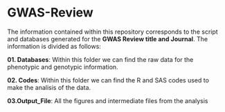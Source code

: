 # GWAS-Review
The information contained within this repository corresponds to the script and databases generated for the **GWAS Review title and Journal**. The information is divided as follows:

**01. Databases**: Within this folder we can find the raw data for the phenotypic and genotypic information.

**02. Codes**: Within this folder we can find the R and SAS codes used to make the analisis of the data.

**03.Output_File**: All the figures and intermediate files from the analysis


